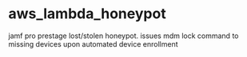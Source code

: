 # aws_lambda_honeypot
jamf pro prestage lost/stolen honeypot. issues mdm lock command to missing devices upon automated device enrollment
